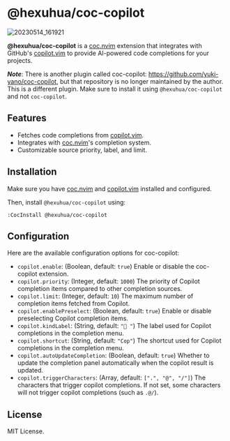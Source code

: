# @hexuhua/coc-copilot

![20230514_161921](https://github.com/hexh250786313/coc-copilot/assets/26080416/b3b2405c-7589-4030-95e8-ae88e9855df7)

**@hexuhua/coc-copilot** is a [coc.nvim](https://github.com/neoclide/coc.nvim) extension that integrates with GitHub's [copilot.vim](https://github.com/github/copilot.vim) to provide AI-powered code completions for your projects.

**_Note_**: There is another plugin called coc-copilot: https://github.com/yuki-yano/coc-copilot, but that repository is no longer maintained by the author. This is a different plugin. Make sure to install it using `@hexuhua/coc-copilot` and not `coc-copilot`.

## Features

- Fetches code completions from [copilot.vim](https://github.com/github/copilot.vim).
- Integrates with [coc.nvim](https://github.com/neoclide/coc.nvim)'s completion system.
- Customizable source priority, label, and limit.

## Installation

Make sure you have [coc.nvim](https://github.com/neoclide/coc.nvim) and [copilot.vim](https://github.com/github/copilot.vim) installed and configured.

Then, install `@hexuhua/coc-copilot` using:

```
:CocInstall @hexuhua/coc-copilot
```

## Configuration

Here are the available configuration options for coc-copilot:

- `copilot.enable`: (Boolean, default: `true`) Enable or disable the coc-copilot extension.
- `copilot.priority`: (Integer, default: `1000`) The priority of Copilot completion items compared to other completion sources.
- `copilot.limit`: (Integer, default: `10`) The maximum number of completion items fetched from Copilot.
- `copilot.enablePreselect`: (Boolean, default: `true`) Enable or disable preselecting Copilot completion items.
- `copilot.kindLabel`: (String, default: `" "`) The label used for Copilot completions in the completion menu.
- `copilot.shortcut`: (String, default: `"Cop"`) The shortcut used for Copilot completions in the completion menu.
- `copilot.autoUpdateCompletion`: (Boolean, default: `true`) Whether to update the completion panel automatically when the copilot result is updated.
- `copilot.triggerCharacters`: (Array, default: `[".", "@", "/"]`) The characters that trigger copilot completions. If not set, some characters will not trigger copilot completions (such as `.@/`).

## License

MIT License.
